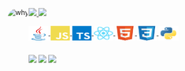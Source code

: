 <div align="left">
  <img align="left" alt="why" height="430" style="border-radius:50px;" src="https://cdn.codegym.cc/images/article/52fc6006-d417-4463-b6fd-9c2607720615/512.webp?width=840&height=676">
  </div>
<div>
  <a href="https://github.com/williamcamposs">
  <img height="180em" src="https://github-readme-stats.vercel.app/api?username=williamccampos&show_icons=true&theme=chartreuse-dark&include_all_commits=true&count_private=true"/>
  <img height="180em" src="https://github-readme-stats.vercel.app/api/top-langs/?username=williamccampos&layout=compact&langs_count=16&theme=chartreuse-dark"/>
<div>
<div style="display: inline_block"><br>
  <img align="center" alt="William-Java" height="30" width="40" src="https://raw.githubusercontent.com/devicons/devicon/master/icons/java/java-original.svg">
  <img align="center" alt="William-Js" height="30" width="40" src="https://raw.githubusercontent.com/devicons/devicon/master/icons/javascript/javascript-plain.svg">
  <img align="center" alt="William-Ts" height="30" width="40" src="https://raw.githubusercontent.com/devicons/devicon/master/icons/typescript/typescript-plain.svg">
  <img align="center" alt="William-React" height="30" width="40" src="https://raw.githubusercontent.com/devicons/devicon/master/icons/react/react-original.svg">
  <img align="center" alt="William-HTML" height="30" width="40" src="https://raw.githubusercontent.com/devicons/devicon/master/icons/html5/html5-original.svg">
  <img align="center" alt="William-CSS" height="30" width="40" src="https://raw.githubusercontent.com/devicons/devicon/master/icons/css3/css3-original.svg">
  <img align="center" alt="William-Python" height="30" width="40" src="https://raw.githubusercontent.com/devicons/devicon/master/icons/python/python-original.svg">
</div>
  
  ##
 
   <a href="https://instagram.com/_williamcampos_" target="_blank"><img src="https://img.shields.io/badge/-Instagram-%23E4405F?style=for-the-badge&logo=instagram&logoColor=white" target="_blank"></a>
  <a href = "mailto: william.campos@bullla.com.br"><img src="https://img.shields.io/badge/-Gmail-%23333?style=for-the-badge&logo=gmail&logoColor=white" target="_blank"></a>
  <a href="https://www.linkedin.com/in/william-campos-88165936/" target="_blank"><img src="https://img.shields.io/badge/-LinkedIn-%230077B5?style=for-the-badge&logo=linkedin&logoColor=white" target="_blank"></a>
